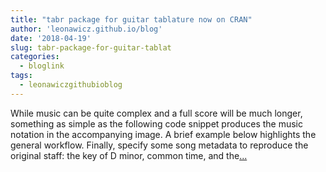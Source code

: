 ```yaml
---
title: "tabr package for guitar tablature now on CRAN"
author: 'leonawicz.github.io/blog'
date: '2018-04-19'
slug: tabr-package-for-guitar-tablat
categories:
  - bloglink
tags:
  - leonawiczgithubioblog
---
```


While music can be quite complex and a full score will be much longer, something as simple as the following code snippet produces the music notation in the accompanying image. A brief example below highlights the general workflow. Finally, specify some song metadata to reproduce the original staff: the key of D minor, common time, and the[... <i class="fas fa-external-link-alt"></i>](https://leonawicz.github.io/blog/post/tabr-package-for-guitar-tablature-now-on-cran/)

